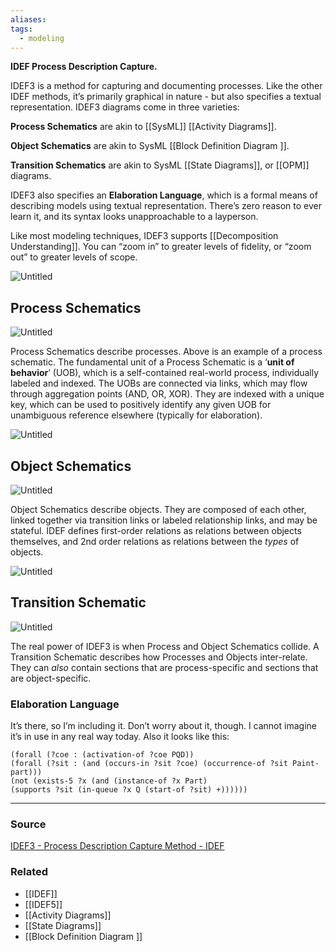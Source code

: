 ```yaml
---
aliases: 
tags:
  - modeling
---
```

**IDEF Process Description Capture.**

IDEF3 is a method for capturing and documenting processes. Like the other IDEF methods, it’s primarily graphical in nature - but also specifies a textual representation. IDEF3 diagrams come in three varieties:

**Process Schematics** are akin to [[SysML]] [[Activity Diagrams]].

**Object Schematics** are akin to SysML [[Block Definition Diagram ]].

**Transition Schematics** are akin to SysML [[State Diagrams]], or [[OPM]] diagrams.

IDEF3 also specifies an **Elaboration Language**, which is a formal means of describing models using textual representation. There’s zero reason to ever learn it, and its syntax looks unapproachable to a layperson.

Like most modeling techniques, IDEF3 supports [[Decomposition Understanding]]. You can “zoom in” to greater levels of fidelity, or “zoom out” to greater levels of scope.

![Untitled](Untitled%2054.png)

## Process Schematics

![Untitled](Untitled%2055.png)

Process Schematics describe processes. Above is an example of a process schematic. The fundamental unit of a Process Schematic is a ‘**unit of behavior**’ (UOB), which is a self-contained real-world process, individually labeled and indexed. The UOBs are connected via links, which may flow through aggregation points (AND, OR, XOR). They are indexed with a unique key, which can be used to positively identify any given UOB for unambiguous reference elsewhere (typically for elaboration).

![Untitled](Untitled%2056.png)

## Object Schematics

![Untitled](Untitled%2057.png)

Object Schematics describe objects. They are composed of each other, linked together via transition links or labeled relationship links, and may be stateful. IDEF defines first-order relations as relations between objects themselves, and 2nd order relations as relations between the *types* of objects. 

![Untitled](Untitled%2058.png)

## Transition Schematic

![Untitled](Untitled%2059.png)

The real power of IDEF3 is when Process and Object Schematics collide. A Transition Schematic describes how Processes and Objects inter-relate. They can *also* contain sections that are process-specific and sections that are object-specific. 

### Elaboration Language

It’s there, so I’m including it. Don’t worry about it, though. I cannot imagine it’s in use in any real way today. Also it looks like this:

```
(forall (?coe : (activation-of ?coe PQD))
(forall (?sit : (and (occurs-in ?sit ?coe) (occurrence-of ?sit Paint-part)))
(not (exists-5 ?x (and (instance-of ?x Part)
(supports ?sit (in-queue ?x Q (start-of ?sit) +))))))
```

---

### Source

[IDEF3 - Process Description Capture Method - IDEF](https://www.idef.com/idef3-process-description-capture-method/)

### Related
- [[IDEF]] 
- [[IDEF5]] 
- [[Activity Diagrams]] 
- [[State Diagrams]] 
- [[Block Definition Diagram ]]